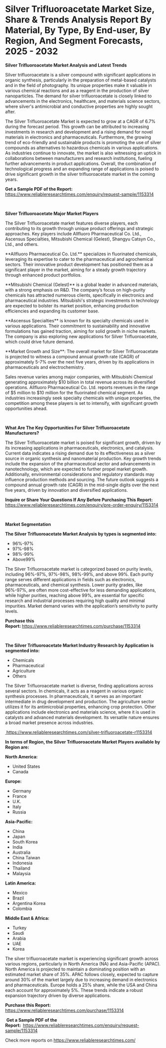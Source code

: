 <p><h1>Silver Trifluoroacetate Market Size, Share & Trends Analysis Report By Material, By Type, By End-user, By Region, And Segment Forecasts, 2025 - 2032</h1></p><p><strong>Silver Trifluoroacetate Market Analysis and Latest Trends</strong></p>
<p><p>Silver trifluoroacetate is a silver compound with significant applications in organic synthesis, particularly in the preparation of metal-based catalysts and in the field of photography. Its unique properties make it valuable in various chemical reactions and as a reagent in the production of silver nanoparticles. The demand for silver trifluoroacetate is closely linked to advancements in the electronics, healthcare, and materials science sectors, where silver's antimicrobial and conductive properties are highly sought after.</p><p>The Silver Trifluoroacetate Market is expected to grow at a CAGR of 6.7% during the forecast period. This growth can be attributed to increasing investments in research and development and a rising demand for novel materials in electronics and pharmaceuticals. Furthermore, the growing trend of eco-friendly and sustainable products is promoting the use of silver compounds as alternatives to hazardous chemicals in various applications. As industries continue to innovate, the market is also witnessing an uptick in collaborations between manufacturers and research institutions, fueling further advancements in product applications. Overall, the combination of technological progress and an expanding range of applications is poised to drive significant growth in the silver trifluoroacetate market in the coming years.</p></p>
<p><strong>Get a Sample PDF of the Report:&nbsp;</strong> <a href="https://www.reliableresearchtimes.com/enquiry/request-sample/1153314?utm_campaign=2931&utm_medium=2&utm_source=Github&utm_content=ia&utm_term=31032025&utm_id=silver-trifluoroacetate">https://www.reliableresearchtimes.com/enquiry/request-sample/1153314</a></p>
<p>&nbsp;</p>
<p><strong>Silver Trifluoroacetate Major Market Players</strong></p>
<p><p>The Silver Trifluoroacetate market features diverse players, each contributing to its growth through unique product offerings and strategic approaches. Key players include Allfluoro Pharmaceutical Co. Ltd., Ascensus Specialties, Mitsubishi Chemical (Gelest), Shangyu Catsyn Co., Ltd., and others.</p><p>**Allfluoro Pharmaceutical Co. Ltd.** specializes in fluorinated chemicals, leveraging its expertise to cater to the pharmaceutical and agrochemical sectors. Their innovative product development has positioned them as a significant player in the market, aiming for a steady growth trajectory through enhanced product portfolios.</p><p>**Mitsubishi Chemical (Gelest)** is a global leader in advanced materials, with a strong emphasis on R&D. The company’s focus on high-purity chemicals has attracted numerous clients, specifically in electronics and pharmaceutical industries. Mitsubishi's strategic investments in technology are expected to bolster its market position, enhancing production efficiencies and expanding its customer base.</p><p>**Ascensus Specialties** is known for its specialty chemicals used in various applications. Their commitment to sustainability and innovative formulations has gained traction, aiming for solid growth in niche markets. The company is also exploring new applications for Silver Trifluoroacetate, which could drive future demand.</p><p>**Market Growth and Size**: The overall market for Silver Trifluoroacetate is projected to witness a compound annual growth rate (CAGR) of approximately 5-7% over the next five years, driven by its applications in pharmaceuticals and electrochemistry.</p><p>Sales revenue varies among major companies, with Mitsubishi Chemical generating approximately $10 billion in total revenue across its diversified operations. Allfluoro Pharmaceutical Co. Ltd. reports revenues in the range of $5 million to $10 million for the fluorinated chemical segment. As industries increasingly seek specialty chemicals with unique properties, the competition among these players is set to intensify, with significant growth opportunities ahead.</p></p>
<p>&nbsp;</p>
<p><strong>What Are The Key Opportunities For Silver Trifluoroacetate Manufacturers?</strong></p>
<p><p>The Silver Trifluoroacetate market is poised for significant growth, driven by its increasing applications in pharmaceuticals, electronics, and catalysis. Current data indicates a rising demand due to its effectiveness as a silver source in organic synthesis and nanomaterial production. Key growth trends include the expansion of the pharmaceutical sector and advancements in nanotechnology, which are expected to further propel market growth. Additionally, environmental considerations and regulatory standards may influence production methods and sourcing. The future outlook suggests a compound annual growth rate (CAGR) in the mid-single digits over the next five years, driven by innovation and diversified applications.</p></p>
<p><strong>Inquire or Share Your Questions If Any Before Purchasing This Report:</strong> <a href="https://www.reliableresearchtimes.com/enquiry/pre-order-enquiry/1153314?utm_campaign=2931&utm_medium=2&utm_source=Github&utm_content=ia&utm_term=31032025&utm_id=silver-trifluoroacetate">https://www.reliableresearchtimes.com/enquiry/pre-order-enquiry/1153314</a></p>
<p>&nbsp;</p>
<p><strong>Market Segmentation</strong></p>
<p><strong>The Silver Trifluoroacetate Market Analysis by types is segmented into:</strong></p>
<p><ul><li>96%-97%</li><li>97%-98%</li><li>98%-99%</li><li>Above99%</li></ul></p>
<p><p>The Silver Trifluoroacetate market is categorized based on purity levels, including 96%-97%, 97%-98%, 98%-99%, and above 99%. Each purity range serves different applications in fields such as electronics, pharmaceuticals, and chemical synthesis. Lower purity grades, like 96%-97%, are often more cost-effective for less demanding applications, while higher purities, reaching above 99%, are essential for specific research and industrial processes requiring high quality and minimal impurities. Market demand varies with the application’s sensitivity to purity levels.</p></p>
<p><strong>Purchase this Report:&nbsp;</strong><a href="https://www.reliableresearchtimes.com/purchase/1153314?utm_campaign=2931&utm_medium=2&utm_source=Github&utm_content=ia&utm_term=31032025&utm_id=silver-trifluoroacetate">https://www.reliableresearchtimes.com/purchase/1153314</a></p>
<p>&nbsp;</p>
<p><strong>The Silver Trifluoroacetate Market Industry Research by Application is segmented into:</strong></p>
<p><ul><li>Chemicals</li><li>Pharmaceutical</li><li>Agriculture</li><li>Others</li></ul></p>
<p><p>The Silver Trifluoroacetate market is diverse, finding applications across several sectors. In chemicals, it acts as a reagent in various organic synthesis processes. In pharmaceuticals, it serves as an important intermediate in drug development and production. The agriculture sector utilizes it for its antimicrobial properties, enhancing crop protection. Other applications include electronics and materials science, where it is used in catalysts and advanced materials development. Its versatile nature ensures a broad market presence across industries.</p></p>
<p><a href="https://www.reliableresearchtimes.com/silver-trifluoroacetate-r1153314?utm_campaign=2931&utm_medium=2&utm_source=Github&utm_content=ia&utm_term=31032025&utm_id=silver-trifluoroacetate">&nbsp;https://www.reliableresearchtimes.com/silver-trifluoroacetate-r1153314</a></p>
<p><strong>In terms of Region, the Silver Trifluoroacetate Market Players available by Region are:</strong></p>
<p>
    <p> <strong> North America: </strong>
        <ul>
            <li>United States</li>
            <li>Canada</li>
        </ul>
        </p> 
    <p> <strong> Europe: </strong>
        <ul>
            <li>Germany</li>
            <li>France</li>
            <li>U.K.</li>
            <li>Italy</li>
            <li>Russia</li>
        </ul>
        </p> 
    <p> <strong> Asia-Pacific: </strong>
        <ul>
            <li>China</li>
            <li>Japan</li>
            <li>South Korea</li>
            <li>India</li>
            <li>Australia</li>
            <li>China Taiwan</li>
            <li>Indonesia</li>
            <li>Thailand</li>
            <li>Malaysia</li>
        </ul>
        </p> 
    <p> <strong> Latin America: </strong>
        <ul>
            <li>Mexico</li>
            <li>Brazil</li>
            <li>Argentina Korea</li>
            <li>Colombia</li>
        </ul>
        </p> 
    <p> <strong> Middle East & Africa: </strong>
        <ul>
            <li>Turkey</li>
            <li>Saudi</li>
            <li>Arabia</li>
            <li>UAE</li>
            <li>Korea</li>
        </ul>
    </p>
    </p>
<p><p>The silver trifluoroacetate market is experiencing significant growth across various regions, particularly in North America (NA) and Asia-Pacific (APAC). North America is projected to maintain a dominating position with an estimated market share of 35%. APAC follows closely, expected to capture around 30% of the market largely due to increasing demand in electronics and pharmaceuticals. Europe holds a 25% share, while the USA and China each account for approximately 5%. These trends indicate a robust expansion trajectory driven by diverse applications.</p></p>
<p><strong>Purchase this Report: </strong><a href="https://www.reliableresearchtimes.com/purchase/1153314?utm_campaign=2931&utm_medium=2&utm_source=Github&utm_content=ia&utm_term=31032025&utm_id=silver-trifluoroacetate">https://www.reliableresearchtimes.com/purchase/1153314</a></p>
<p>&nbsp;<strong>Get a Sample PDF of the Report:&nbsp;&nbsp;</strong><a href="https://www.reliableresearchtimes.com/enquiry/request-sample/1153314?utm_campaign=2931&utm_medium=2&utm_source=Github&utm_content=ia&utm_term=31032025&utm_id=silver-trifluoroacetate">https://www.reliableresearchtimes.com/enquiry/request-sample/1153314</a></p>
<p><strong></strong></p>
<p>Check more reports on <a href="https://www.reliableresearchtimes.com/?utm_campaign=2931&utm_medium=2&utm_source=Github&utm_content=ia&utm_term=31032025&utm_id=silver-trifluoroacetate">https://www.reliableresearchtimes.com/</a></p>